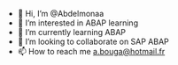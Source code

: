 - 👋 Hi, I’m @Abdelmonaa
- 👀 I’m interested in ABAP learning
- 🌱 I’m currently learning ABAP
- 💞️ I’m looking to collaborate on SAP ABAP
- 📫 How to reach me a.bouga@hotmail.fr

<!---
Abdelmonaa/Abdelmonaa is a ✨ special ✨ repository because its `README.md` (this file) appears on your GitHub profile.
You can click the Preview link to take a look at your changes.
--->
